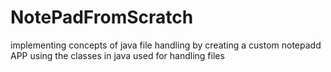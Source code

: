 # NotePadFromScratch
implementing concepts of java file handling by creating a custom notepadd APP using the classes in java used for handling files
